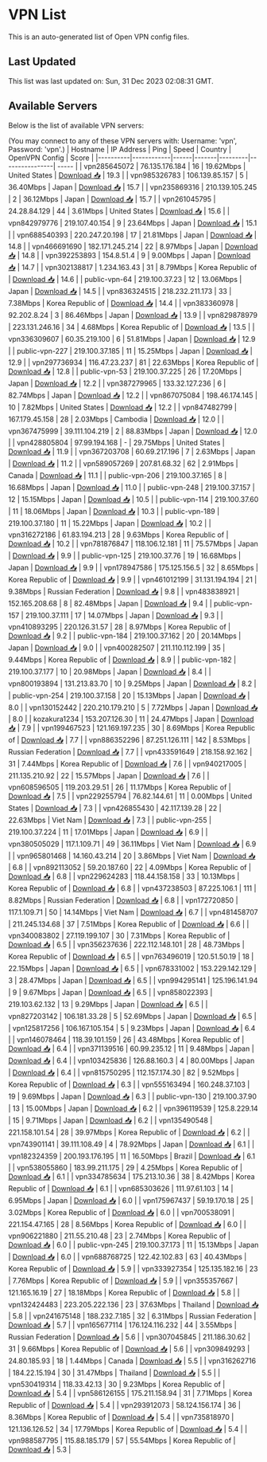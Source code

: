 # VPN List

This is an auto-generated list of Open VPN config files.

## Last Updated

This list was last updated on: Sun, 31 Dec 2023 02:08:31 GMT.

## Available Servers

Below is the list of available VPN servers:

(You may connect to any of these VPN servers with: Username: 'vpn', Password: 'vpn'.)
| Hostname | IP Address | Ping | Speed | Country | OpenVPN Config | Score |
|----------|------------|------|-------|---------|----------------| ----- |
| vpn285645072 | 76.135.176.184 | 16 | 19.62Mbps | United States | [Download 📥](./configs/server_0_US.ovpn) | 19.3 |
| vpn985326783 | 106.139.85.157 | 5 | 36.40Mbps | Japan | [Download 📥](./configs/server_1_JP.ovpn) | 15.7 |
| vpn235869316 | 210.139.105.245 | 2 | 36.12Mbps | Japan | [Download 📥](./configs/server_2_JP.ovpn) | 15.7 |
| vpn261045795 | 24.28.84.129 | 44 | 3.61Mbps | United States | [Download 📥](./configs/server_3_US.ovpn) | 15.6 |
| vpn842979776 | 219.107.40.154 | 9 | 23.64Mbps | Japan | [Download 📥](./configs/server_4_JP.ovpn) | 15.1 |
| vpn688540393 | 220.247.20.198 | 17 | 21.81Mbps | Japan | [Download 📥](./configs/server_5_JP.ovpn) | 14.8 |
| vpn466691690 | 182.171.245.214 | 22 | 8.97Mbps | Japan | [Download 📥](./configs/server_6_JP.ovpn) | 14.8 |
| vpn392253893 | 154.8.51.4 | 9 | 9.00Mbps | Japan | [Download 📥](./configs/server_7_JP.ovpn) | 14.7 |
| vpn302138817 | 1.234.163.43 | 31 | 8.79Mbps | Korea Republic of | [Download 📥](./configs/server_8_KR.ovpn) | 14.6 |
| public-vpn-64 | 219.100.37.23 | 12 | 13.06Mbps | Japan | [Download 📥](./configs/server_9_JP.ovpn) | 14.5 |
| vpn836324515 | 218.232.211.173 | 33 | 7.38Mbps | Korea Republic of | [Download 📥](./configs/server_10_KR.ovpn) | 14.4 |
| vpn383360978 | 92.202.8.24 | 3 | 86.46Mbps | Japan | [Download 📥](./configs/server_11_JP.ovpn) | 13.9 |
| vpn829878979 | 223.131.246.16 | 34 | 4.68Mbps | Korea Republic of | [Download 📥](./configs/server_12_KR.ovpn) | 13.5 |
| vpn336309607 | 60.35.219.100 | 6 | 51.81Mbps | Japan | [Download 📥](./configs/server_13_JP.ovpn) | 12.9 |
| public-vpn-227 | 219.100.37.185 | 11 | 15.25Mbps | Japan | [Download 📥](./configs/server_14_JP.ovpn) | 12.9 |
| vpn297736934 | 116.47.23.237 | 81 | 22.63Mbps | Korea Republic of | [Download 📥](./configs/server_15_KR.ovpn) | 12.8 |
| public-vpn-53 | 219.100.37.225 | 26 | 17.20Mbps | Japan | [Download 📥](./configs/server_16_JP.ovpn) | 12.2 |
| vpn387279965 | 133.32.127.236 | 6 | 82.74Mbps | Japan | [Download 📥](./configs/server_17_JP.ovpn) | 12.2 |
| vpn867075084 | 198.46.174.145 | 10 | 7.82Mbps | United States | [Download 📥](./configs/server_18_US.ovpn) | 12.2 |
| vpn847482799 | 167.179.45.158 | 28 | 2.03Mbps | Cambodia | [Download 📥](./configs/server_19_KH.ovpn) | 12.0 |
| vpn367475999 | 39.111.104.219 | 2 | 88.83Mbps | Japan | [Download 📥](./configs/server_20_JP.ovpn) | 12.0 |
| vpn428805804 | 97.99.194.168 | - | 29.75Mbps | United States | [Download 📥](./configs/server_21_US.ovpn) | 11.9 |
| vpn367203708 | 60.69.217.196 | 7 | 2.63Mbps | Japan | [Download 📥](./configs/server_22_JP.ovpn) | 11.2 |
| vpn589057269 | 207.81.68.32 | 62 | 2.91Mbps | Canada | [Download 📥](./configs/server_23_CA.ovpn) | 11.1 |
| public-vpn-206 | 219.100.37.165 | 8 | 16.68Mbps | Japan | [Download 📥](./configs/server_24_JP.ovpn) | 11.0 |
| public-vpn-248 | 219.100.37.157 | 12 | 15.15Mbps | Japan | [Download 📥](./configs/server_25_JP.ovpn) | 10.5 |
| public-vpn-114 | 219.100.37.60 | 11 | 18.06Mbps | Japan | [Download 📥](./configs/server_26_JP.ovpn) | 10.3 |
| public-vpn-189 | 219.100.37.180 | 11 | 15.22Mbps | Japan | [Download 📥](./configs/server_27_JP.ovpn) | 10.2 |
| vpn316272186 | 61.83.194.213 | 28 | 9.63Mbps | Korea Republic of | [Download 📥](./configs/server_28_KR.ovpn) | 10.2 |
| vpn781876847 | 118.106.12.181 | 11 | 75.57Mbps | Japan | [Download 📥](./configs/server_29_JP.ovpn) | 9.9 |
| public-vpn-125 | 219.100.37.76 | 19 | 16.68Mbps | Japan | [Download 📥](./configs/server_30_JP.ovpn) | 9.9 |
| vpn178947586 | 175.125.156.5 | 32 | 8.65Mbps | Korea Republic of | [Download 📥](./configs/server_31_KR.ovpn) | 9.9 |
| vpn461012199 | 31.131.194.194 | 21 | 9.38Mbps | Russian Federation | [Download 📥](./configs/server_32_RU.ovpn) | 9.8 |
| vpn483838921 | 152.165.208.68 | 8 | 82.48Mbps | Japan | [Download 📥](./configs/server_33_JP.ovpn) | 9.4 |
| public-vpn-157 | 219.100.37.111 | 17 | 14.07Mbps | Japan | [Download 📥](./configs/server_34_JP.ovpn) | 9.3 |
| vpn410893295 | 220.126.31.57 | 28 | 8.97Mbps | Korea Republic of | [Download 📥](./configs/server_35_KR.ovpn) | 9.2 |
| public-vpn-184 | 219.100.37.162 | 20 | 20.14Mbps | Japan | [Download 📥](./configs/server_36_JP.ovpn) | 9.0 |
| vpn400282507 | 211.110.112.199 | 35 | 9.44Mbps | Korea Republic of | [Download 📥](./configs/server_37_KR.ovpn) | 8.9 |
| public-vpn-182 | 219.100.37.177 | 10 | 20.98Mbps | Japan | [Download 📥](./configs/server_38_JP.ovpn) | 8.4 |
| vpn800193894 | 131.213.83.70 | 10 | 9.25Mbps | Japan | [Download 📥](./configs/server_39_JP.ovpn) | 8.2 |
| public-vpn-254 | 219.100.37.158 | 20 | 15.13Mbps | Japan | [Download 📥](./configs/server_40_JP.ovpn) | 8.0 |
| vpn130152442 | 220.210.179.210 | 5 | 7.72Mbps | Japan | [Download 📥](./configs/server_41_JP.ovpn) | 8.0 |
| kozakura1234 | 153.207.126.30 | 11 | 24.47Mbps | Japan | [Download 📥](./configs/server_42_JP.ovpn) | 7.9 |
| vpn199467523 | 121.169.197.235 | 30 | 8.69Mbps | Korea Republic of | [Download 📥](./configs/server_43_KR.ovpn) | 7.7 |
| vpn886352296 | 87.251.126.111 | 142 | 8.53Mbps | Russian Federation | [Download 📥](./configs/server_44_RU.ovpn) | 7.7 |
| vpn433591649 | 218.158.92.162 | 31 | 7.44Mbps | Korea Republic of | [Download 📥](./configs/server_45_KR.ovpn) | 7.6 |
| vpn940217005 | 211.135.210.92 | 22 | 15.57Mbps | Japan | [Download 📥](./configs/server_46_JP.ovpn) | 7.6 |
| vpn608596505 | 119.203.29.51 | 26 | 11.17Mbps | Korea Republic of | [Download 📥](./configs/server_47_KR.ovpn) | 7.5 |
| vpn229255794 | 76.82.144.61 | 11 | 0.00Mbps | United States | [Download 📥](./configs/server_48_US.ovpn) | 7.3 |
| vpn426855430 | 42.117.139.28 | 22 | 22.63Mbps | Viet Nam | [Download 📥](./configs/server_49_VN.ovpn) | 7.3 |
| public-vpn-255 | 219.100.37.224 | 11 | 17.01Mbps | Japan | [Download 📥](./configs/server_50_JP.ovpn) | 6.9 |
| vpn380505029 | 117.1.109.71 | 49 | 36.11Mbps | Viet Nam | [Download 📥](./configs/server_51_VN.ovpn) | 6.9 |
| vpn965801468 | 14.160.43.214 | 20 | 3.86Mbps | Viet Nam | [Download 📥](./configs/server_52_VN.ovpn) | 6.8 |
| vpn892113052 | 59.20.187.60 | 22 | 4.09Mbps | Korea Republic of | [Download 📥](./configs/server_53_KR.ovpn) | 6.8 |
| vpn229624283 | 118.44.158.158 | 33 | 10.13Mbps | Korea Republic of | [Download 📥](./configs/server_54_KR.ovpn) | 6.8 |
| vpn437238503 | 87.225.106.1 | 111 | 8.82Mbps | Russian Federation | [Download 📥](./configs/server_55_RU.ovpn) | 6.8 |
| vpn172720850 | 117.1.109.71 | 50 | 14.14Mbps | Viet Nam | [Download 📥](./configs/server_56_VN.ovpn) | 6.7 |
| vpn481458707 | 211.245.134.68 | 37 | 7.51Mbps | Korea Republic of | [Download 📥](./configs/server_57_KR.ovpn) | 6.6 |
| vpn340083802 | 27.119.199.107 | 30 | 7.31Mbps | Korea Republic of | [Download 📥](./configs/server_58_KR.ovpn) | 6.5 |
| vpn356237636 | 222.112.148.101 | 28 | 48.73Mbps | Korea Republic of | [Download 📥](./configs/server_59_KR.ovpn) | 6.5 |
| vpn763496019 | 120.51.50.19 | 18 | 22.15Mbps | Japan | [Download 📥](./configs/server_60_JP.ovpn) | 6.5 |
| vpn678331002 | 153.229.142.129 | 3 | 28.47Mbps | Japan | [Download 📥](./configs/server_61_JP.ovpn) | 6.5 |
| vpn994295141 | 125.196.141.94 | 9 | 9.67Mbps | Japan | [Download 📥](./configs/server_62_JP.ovpn) | 6.5 |
| vpn858022393 | 219.103.62.132 | 13 | 9.29Mbps | Japan | [Download 📥](./configs/server_63_JP.ovpn) | 6.5 |
| vpn827203142 | 106.181.33.28 | 5 | 52.69Mbps | Japan | [Download 📥](./configs/server_64_JP.ovpn) | 6.5 |
| vpn125817256 | 106.167.105.154 | 5 | 9.23Mbps | Japan | [Download 📥](./configs/server_65_JP.ovpn) | 6.4 |
| vpn146078464 | 118.39.101.159 | 26 | 43.48Mbps | Korea Republic of | [Download 📥](./configs/server_66_KR.ovpn) | 6.4 |
| vpn371139516 | 60.99.235.12 | 11 | 9.48Mbps | Japan | [Download 📥](./configs/server_67_JP.ovpn) | 6.4 |
| vpn103425836 | 126.88.160.3 | 4 | 80.00Mbps | Japan | [Download 📥](./configs/server_68_JP.ovpn) | 6.4 |
| vpn815750295 | 112.157.174.30 | 82 | 9.52Mbps | Korea Republic of | [Download 📥](./configs/server_69_KR.ovpn) | 6.3 |
| vpn555163494 | 160.248.37.103 | 19 | 9.69Mbps | Japan | [Download 📥](./configs/server_70_JP.ovpn) | 6.3 |
| public-vpn-130 | 219.100.37.90 | 13 | 15.00Mbps | Japan | [Download 📥](./configs/server_71_JP.ovpn) | 6.2 |
| vpn396119539 | 125.8.229.14 | 15 | 9.71Mbps | Japan | [Download 📥](./configs/server_72_JP.ovpn) | 6.2 |
| vpn135490548 | 221.158.101.54 | 28 | 39.97Mbps | Korea Republic of | [Download 📥](./configs/server_73_KR.ovpn) | 6.2 |
| vpn743901141 | 39.111.108.49 | 4 | 78.92Mbps | Japan | [Download 📥](./configs/server_74_JP.ovpn) | 6.1 |
| vpn182324359 | 200.193.176.195 | 11 | 16.50Mbps | Brazil | [Download 📥](./configs/server_75_BR.ovpn) | 6.1 |
| vpn538055860 | 183.99.211.175 | 29 | 4.25Mbps | Korea Republic of | [Download 📥](./configs/server_76_KR.ovpn) | 6.1 |
| vpn334785634 | 175.213.10.36 | 38 | 8.42Mbps | Korea Republic of | [Download 📥](./configs/server_77_KR.ovpn) | 6.1 |
| vpn685303626 | 111.97.61.103 | 14 | 6.95Mbps | Japan | [Download 📥](./configs/server_78_JP.ovpn) | 6.0 |
| vpn175967437 | 59.19.170.18 | 25 | 3.02Mbps | Korea Republic of | [Download 📥](./configs/server_79_KR.ovpn) | 6.0 |
| vpn700538091 | 221.154.47.165 | 28 | 8.56Mbps | Korea Republic of | [Download 📥](./configs/server_80_KR.ovpn) | 6.0 |
| vpn906221880 | 211.55.210.48 | 23 | 2.74Mbps | Korea Republic of | [Download 📥](./configs/server_81_KR.ovpn) | 6.0 |
| public-vpn-245 | 219.100.37.173 | 11 | 15.13Mbps | Japan | [Download 📥](./configs/server_82_JP.ovpn) | 6.0 |
| vpn688768725 | 122.42.102.83 | 63 | 40.43Mbps | Korea Republic of | [Download 📥](./configs/server_83_KR.ovpn) | 5.9 |
| vpn333927354 | 125.135.182.16 | 23 | 7.76Mbps | Korea Republic of | [Download 📥](./configs/server_84_KR.ovpn) | 5.9 |
| vpn355357667 | 121.165.16.19 | 27 | 18.18Mbps | Korea Republic of | [Download 📥](./configs/server_85_KR.ovpn) | 5.8 |
| vpn132424483 | 223.205.222.136 | 23 | 37.63Mbps | Thailand | [Download 📥](./configs/server_86_TH.ovpn) | 5.8 |
| vpn241675148 | 188.232.7.185 | 32 | 6.31Mbps | Russian Federation | [Download 📥](./configs/server_87_RU.ovpn) | 5.7 |
| vpn165677114 | 176.124.116.232 | 44 | 3.55Mbps | Russian Federation | [Download 📥](./configs/server_88_RU.ovpn) | 5.6 |
| vpn307045845 | 211.186.30.62 | 31 | 9.66Mbps | Korea Republic of | [Download 📥](./configs/server_89_KR.ovpn) | 5.6 |
| vpn309849293 | 24.80.185.93 | 18 | 1.44Mbps | Canada | [Download 📥](./configs/server_90_CA.ovpn) | 5.5 |
| vpn316262716 | 184.22.15.194 | 30 | 31.47Mbps | Thailand | [Download 📥](./configs/server_91_TH.ovpn) | 5.5 |
| vpn530419314 | 118.33.42.13 | 30 | 9.23Mbps | Korea Republic of | [Download 📥](./configs/server_92_KR.ovpn) | 5.4 |
| vpn586126155 | 175.211.158.94 | 31 | 7.71Mbps | Korea Republic of | [Download 📥](./configs/server_93_KR.ovpn) | 5.4 |
| vpn293912073 | 58.124.156.174 | 36 | 8.36Mbps | Korea Republic of | [Download 📥](./configs/server_94_KR.ovpn) | 5.4 |
| vpn735818970 | 121.136.126.52 | 34 | 17.79Mbps | Korea Republic of | [Download 📥](./configs/server_95_KR.ovpn) | 5.4 |
| vpn988587795 | 115.88.185.179 | 57 | 55.54Mbps | Korea Republic of | [Download 📥](./configs/server_96_KR.ovpn) | 5.3 |
